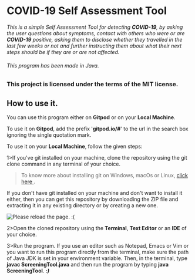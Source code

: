 # COVID-19 Self Assessment Tool
_This is a simple Self Assessment Tool for detecting **COVID-19**, by asking the user questions about symptoms, contact with others who were or are **COVID-19** positive, asking them to disclose whether they travelled in the last few weeks or not and further instructing them about what their next steps should be if they are or are not affected._
###### This program has been made in Java.

### This project is licensed under the terms of the MIT license.

## How to use it.
You can use this program either on **Gitpod** or on your **Local Machine**.

To use it on **Gitpod**, add the prefix '**gitpod.io/#**' to the url in the search box ignoring the single quotation mark.

To use it on your **Local Machine**, follow the given steps:

1>If you've git installed on your machine, clone the repository using the git clone command in any terminal of your choice.
>To know more about installing git on Windows, macOs or Linux, <a href="https://git-scm.com/book/en/v2/Getting-Started-Installing-Git/" target="_blank">click here </a>. 

If you don't have git installed on your machine and don't want to install it either, then you can get this repository by downloading the ZIP file and extracting it in any existing directory or by creating a new one.

<img src="https://user-images.githubusercontent.com/66965323/98013812-da964500-1e20-11eb-8266-46ffbb3f15d7.png" alt="Please reload the page. :(">

2>Open the cloned repository using the **Terminal**, **Text Editor** or an **IDE** of your choice.

3>Run the program. If you use an editor such as Notepad, Emacs or Vim or you want to run this program directly from the terminal, make sure the path of Java JDK is set in your environment variable. Then, in the
terminal, type **javac ScreeningTool.java** and then run the program by typing **java ScreeningTool**. _**:)**_
